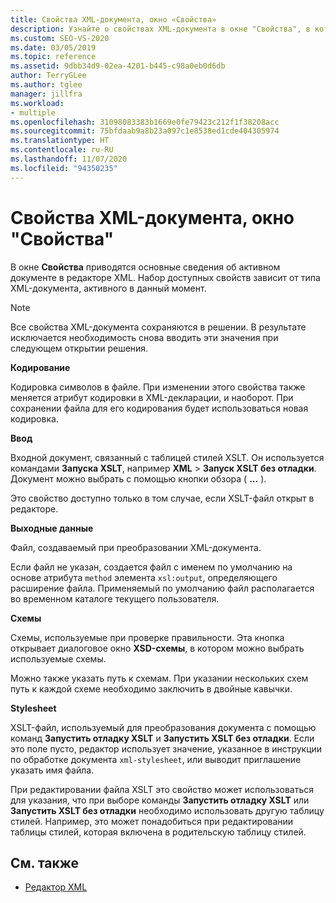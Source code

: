 ```yaml
---
title: Свойства XML-документа, окно «Свойства»
description: Узнайте о свойствах XML-документа в окне "Свойства", в котором приводятся основные сведения об активном документе в редакторе XML.
ms.custom: SEO-VS-2020
ms.date: 03/05/2019
ms.topic: reference
ms.assetid: 9dbb34d9-02ea-4201-b445-c98a0eb0d6db
author: TerryGLee
ms.author: tglee
manager: jillfra
ms.workload:
- multiple
ms.openlocfilehash: 31098083383b1669e0fe79423c212f1f38208acc
ms.sourcegitcommit: 75bfdaab9a8b23a097c1e8538ed1cde404305974
ms.translationtype: HT
ms.contentlocale: ru-RU
ms.lasthandoff: 11/07/2020
ms.locfileid: "94350235"
---
```

# <a name="xml-document-properties-properties-window"></a>Свойства XML-документа, окно "Свойства"

В окне **Свойства** приводятся основные сведения об активном документе в редакторе XML. Набор доступных свойств зависит от типа XML-документа, активного в данный момент.

> [!NOTE]
> Все свойства XML-документа сохраняются в решении. В результате исключается необходимость снова вводить эти значения при следующем открытии решения.

**Кодирование**

Кодировка символов в файле. При изменении этого свойства также меняется атрибут кодировки в XML-декларации, и наоборот. При сохранении файла для его кодирования будет использоваться новая кодировка.

**Ввод**

Входной документ, связанный с таблицей стилей XSLT. Он используется командами **Запуска XSLT**, например **XML** > **Запуск XSLT без отладки**. Документ можно выбрать с помощью кнопки обзора ( **...** ).

Это свойство доступно только в том случае, если XSLT-файл открыт в редакторе.

**Выходные данные**

Файл, создаваемый при преобразовании XML-документа.

Если файл не указан, создается файл с именем по умолчанию на основе атрибута `method` элемента `xsl:output`, определяющего расширение файла. Применяемый по умолчанию файл располагается во временном каталоге текущего пользователя.

**Схемы**

Схемы, используемые при проверке правильности. Эта кнопка открывает диалоговое окно **XSD-схемы**, в котором можно выбрать используемые схемы.

Можно также указать путь к схемам. При указании нескольких схем путь к каждой схеме необходимо заключить в двойные кавычки.

**Stylesheet**

XSLT-файл, используемый для преобразования документа с помощью команд **Запустить отладку XSLT** и **Запустить XSLT без отладки**. Если это поле пусто, редактор использует значение, указанное в инструкции по обработке документа `xml-stylesheet`, или выводит приглашение указать имя файла.

При редактировании файла XSLT это свойство может использоваться для указания, что при выборе команды **Запустить отладку XSLT** или **Запустить XSLT без отладки** необходимо использовать другую таблицу стилей. Например, это может понадобиться при редактировании таблицы стилей, которая включена в родительскую таблицу стилей.

## <a name="see-also"></a>См. также

- [Редактор XML](../xml-tools/xml-editor.md)
